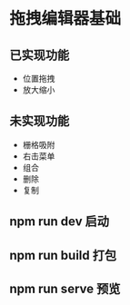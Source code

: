 # 拖拽编辑器基础

## 已实现功能

* 位置拖拽
* 放大缩小

## 未实现功能

* 栅格吸附
* 右击菜单
* 组合
* 删除
* 复制

## npm run dev 启动

## npm run build 打包

## npm run serve 预览
